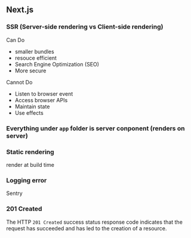 ## Next.js

### SSR (Server-side rendering vs Client-side rendering)
Can Do
- smaller bundles
- resouce efficient 
- Search Engine Optimization (SEO)
- More secure

Cannot Do
- Listen to browser event
- Access browser APIs
- Maintain state
- Use effects

### Everything under `app` folder is server conponent (renders on server)

### Static rendering
render at build time

### Logging error
Sentry

### 201 Created
The HTTP `201 Created` success status response code indicates that the request has succeeded and has led to the creation of a resource.
